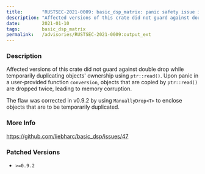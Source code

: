 ```yaml
---
title:       "RUSTSEC-2021-0009: basic_dsp_matrix: panic safety issue in `impl TransformContent<S, D> for [S; (2|3|4)]`"
description: "Affected versions of this crate did not guard against double drop while temporarily duplicating objects ownership using ptrread. Upon panic in a userprovided function conversion, objects that are copied by ptrread are dropped twice, leading to memory corruption. The flaw was corrected in v0.9.2 by using ManuallyDropT to enclose objects that are to be temporarily duplicated."
date:        2021-01-10
tags:        basic_dsp_matrix
permalink:   /advisories/RUSTSEC-2021-0009:output_ext
---
```


### Description

Affected versions of this crate did not guard against double drop while temporarily duplicating objects' ownership using `ptr::read()`. Upon panic in a user-provided function `conversion`, objects that are copied by `ptr::read()` are dropped twice, leading to memory corruption.

The flaw was corrected in v0.9.2 by using `ManuallyDrop<T>` to enclose objects that are to be temporarily duplicated.

### More Info

<https://github.com/liebharc/basic_dsp/issues/47>

### Patched Versions

- `>=0.9.2`


